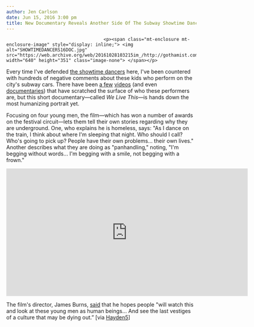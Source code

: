```yaml
---
author: Jen Carlson
date: Jun 15, 2016 3:00 pm
title: New Documentary Reveals Another Side Of The Subway Showtime Dancers
---
```


	
										<p><span class="mt-enclosure mt-enclosure-image" style="display: inline;"> <img alt="SHOWTIMEDANCERS16DOC.jpg" src="https://web.archive.org/web/20161028103215im_/http://gothamist.com/attachments/arts_jen/SHOWTIMEDANCERS16DOC.jpg" width="640" height="351" class="image-none"> </span></p>

<p>Every time I&apos;ve defended <a href="https://web.archive.org/web/20161028103215/http://gothamist.com/2016/03/21/its_showtime_the_movie.php">the showtime dancers</a> here, I&apos;ve been countered with hundreds of negative comments about these kids who perform on the city&apos;s subway cars. There have been <a href="https://web.archive.org/web/20161028103215/http://gothamist.com/2014/11/07/its_showtime_in_forest.php">a few</a> <a href="https://web.archive.org/web/20161028103215/http://gothamist.com/2016/03/21/its_showtime_the_movie.php">videos</a> (and even <a href="https://web.archive.org/web/20161028103215/http://gothamist.com/2015/06/29/two_showtime_dancers_give_us_the_lo.php">documentaries</a>) that have scratched the surface of who these performers are, but this short documentary&#x2014;called <em>We Live This</em>&#x2014;is hands down the most humanizing portrait yet. </p>

<p>Focusing on four young men, the film&#x2014;which has won a number of awards on the festival circuit&#x2014;lets them tell their own stories regarding why they are underground. One, who explains he is homeless, says: &quot;As I dance on the train, I think about where I&apos;m sleeping that night. Who should I call? Who&apos;s going to pick up? People have their own problems... their own lives.&quot; Another describes what they are doing as &quot;panhandling,&quot; noting, &quot;I&apos;m begging without words... I&apos;m begging with a smile, not begging with a frown.&quot;</p>

<p><iframe src="https://web.archive.org/web/20161028103215if_/https://player.vimeo.com/video/168846622" width="640" height="339" frameborder="0" webkitallowfullscreen="" mozallowfullscreen="" allowfullscreen></iframe></p>

<p>The film&apos;s director, James Burns, <a href="https://web.archive.org/web/20161028103215/http://www.citylab.com/commute/2016/06/we-live-this-showtime-subway-dancing-documentary/485774/">said</a> that he hopes people &quot;will watch this and look at these young men as human beings... And see the last vestiges of a culture that may be dying out.&#x201D; [via <a href="https://web.archive.org/web/20161028103215/http://www.hayden5.com/project/we-live-this/">Hayden5</a>]</p>					
										
									
				